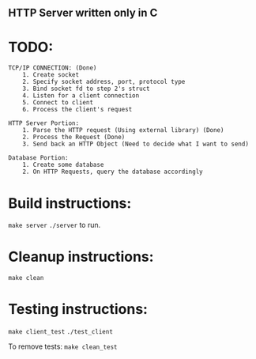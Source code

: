 ## HTTP Server written only in C 

# TODO: 
    TCP/IP CONNECTION: (Done) 
        1. Create socket 
        2. Specify socket address, port, protocol type 
        3. Bind socket fd to step 2's struct 
        4. Listen for a client connection 
        5. Connect to client 
        6. Process the client's request 

    HTTP Server Portion: 
        1. Parse the HTTP request (Using external library) (Done)
        2. Process the Request (Done)
        3. Send back an HTTP Object (Need to decide what I want to send)

    Database Portion: 
        1. Create some database 
        2. On HTTP Requests, query the database accordingly 

# Build instructions: 
`make server`
`./server` to run. 

# Cleanup instructions: 
`make clean`

# Testing instructions:
`make client_test`
`./test_client`

To remove tests: 
`make clean_test`